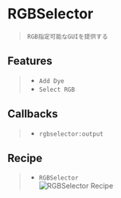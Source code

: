 # RGBSelector
>     RGB指定可能なGUIを提供する

## Features
> * `Add Dye`
> * `Select RGB`

## Callbacks
> * `rgbselector:output`

## Recipe
> * `RGBSelector`  
> ![RGBSelector Recipe](https://user-images.githubusercontent.com/95079956/149860273-d72fee16-eb15-4112-b443-d6fdcd155933.png)

